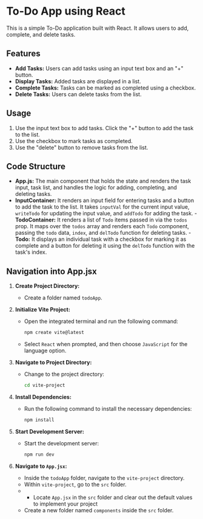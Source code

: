 # To-Do App using React

This is a simple To-Do application built with React. It allows users to add, complete, and delete tasks. 

## Features

- **Add Tasks:** Users can add tasks using an input text box and an "+" button.
- **Display Tasks:** Added tasks are displayed in a list.
- **Complete Tasks:** Tasks can be marked as completed using a checkbox.
- **Delete Tasks:** Users can delete tasks from the list.

 
## Usage

1. Use the input text box to add tasks. Click the "+" button to add the task to the list.
2. Use the checkbox to mark tasks as completed.
3. Use the "delete" button to remove tasks from the list.

## Code Structure

- **App.js:** The main component that holds the state and renders the task input, task list, and handles the logic for adding, completing, and deleting tasks.
- **InputContainer:** It  renders an input field for entering tasks and a button to add the task to the list. It takes `inputVal` for the current input value, `writeTodo` for updating the input value, and `addTodo` for adding the task.
-**TodoContainer:** It renders a list of `Todo` items passed in via the `todos` prop. It maps over the `todos` array and renders each `Todo` component, passing the `todo` data, `index`, and `delTodo` function for deleting tasks.
-**Todo:** It displays an individual task with a checkbox for marking it as complete and a button for deleting it using the `delTodo` function with the task's index.

## Navigation into App.jsx

1. **Create Project Directory:**
   - Create a folder named `todoApp`.

2. **Initialize Vite Project:**
   - Open the integrated terminal and run the following command:
     ```bash
     npm create vite@latest
     ```
   - Select `React` when prompted, and then choose `JavaScript` for the language option.

3. **Navigate to Project Directory:**
   - Change to the project directory:
     ```bash
     cd vite-project
     ```

4. **Install Dependencies:**
   - Run the following command to install the necessary dependencies:
     ```bash
     npm install
     ```

5. **Start Development Server:**
   - Start the development server:
     ```bash
     npm run dev
     ```

6. **Navigate to `App.jsx`:**
   - Inside the `todoApp` folder, navigate to the `vite-project` directory.
   - Within `vite-project`, go to the `src` folder.
   -  - Locate `App.jsx` in the `src` folder and clear out the default values to implement your project
   - Create a new folder named `components` inside the `src` folder.


